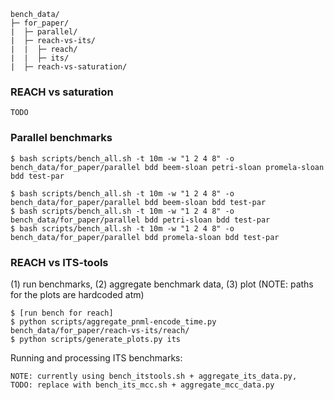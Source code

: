 
```
bench_data/
├─ for_paper/
|  ├─ parallel/
|  ├─ reach-vs-its/
|  |  ├─ reach/
|  |  ├─ its/
|  ├─ reach-vs-saturation/
```


### REACH vs saturation
```
TODO
```


### Parallel benchmarks
```
$ bash scripts/bench_all.sh -t 10m -w "1 2 4 8" -o bench_data/for_paper/parallel bdd beem-sloan petri-sloan promela-sloan bdd test-par

$ bash scripts/bench_all.sh -t 10m -w "1 2 4 8" -o bench_data/for_paper/parallel bdd beem-sloan bdd test-par
$ bash scripts/bench_all.sh -t 10m -w "1 2 4 8" -o bench_data/for_paper/parallel bdd petri-sloan bdd test-par
$ bash scripts/bench_all.sh -t 10m -w "1 2 4 8" -o bench_data/for_paper/parallel bdd promela-sloan bdd test-par
```


### REACH vs ITS-tools
(1) run benchmarks, (2) aggregate benchmark data, (3) plot (NOTE: paths for the plots are hardcoded atm)
```
$ [run bench for reach]
$ python scripts/aggregate_pnml-encode_time.py bench_data/for_paper/reach-vs-its/reach/
$ python scripts/generate_plots.py its
```


Running and processing ITS benchmarks:
```
NOTE: currently using bench_itstools.sh + aggregate_its_data.py, 
TODO: replace with bench_its_mcc.sh + aggregate_mcc_data.py
```

